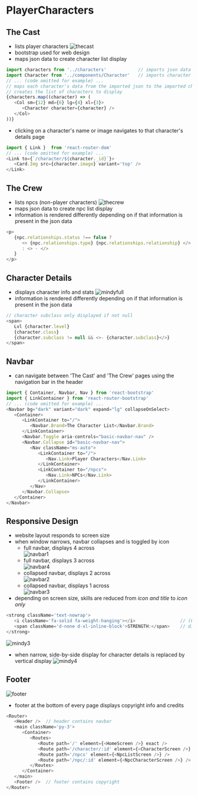 # PlayerCharacters


## The Cast
- lists player characters
![thecast](https://user-images.githubusercontent.com/47723396/184944208-5b5ba222-2c49-433e-9c02-92d41e357d91.JPG)
- bootstrap used for web design
- maps json data to create character list display
```js
import characters from '../characters'            // imports json data
import Character from '../components/Character'   // imports character component
// ... (code omitted for example) ...
// maps each character's data from the imported json to the imported character component
// creates the list of characters to display
{characters.map((character) => (
   <Col sm={12} md={6} lg={4} xl={3}>
      <Character character={character} />
   </Col>
))}
```
- clicking on a character's name or image navigates to that character's details page
```js
import { Link }  from 'react-router-dom'
// ... (code omitted for example) ...
<Link to={`/character/${character._id}`}>
   <Card.Img src={character.image} variant='top' />
</Link>
```

## The Crew
- lists npcs (non-player characters)
![thecrew](https://user-images.githubusercontent.com/47723396/184944022-c35ae0d7-50ac-4fe2-853c-113d66fd3614.JPG)   
- maps json data to create npc list display
- information is rendered differently depending on if that information is present in the json data
```js
<p>
   {npc.relationships.status !== false ? 
      <> {npc.relationships.type} {npc.relationships.relationship} </>
      : <> - </>
   }
</p>
```

## Character Details
- displays character info and stats
![mindyfull](https://user-images.githubusercontent.com/47723396/184939321-8c0f8c33-65dd-4da1-8030-84b7e2044567.JPG)
- information is rendered differently depending on if that information is present in the json data
```js
// character subclass only displayed if not null
<span>
   Lvl {character.level} 
   {character.class} 
   {character.subclass != null && <>- {character.subclass}</>}
</span>
```

## Navbar
- can navigate between 'The Cast' and 'The Crew' pages using the navigation bar in the header
```js
import { Container, Navbar, Nav } from 'react-bootstrap'
import { LinkContainer } from 'react-router-bootstrap'
// ... (code omitted for example) ...
<Navbar bg="dark" variant="dark" expand="lg" collapseOnSelect>
   <Container>
      <LinkContainer to="/">
         <Navbar.Brand>The Character List</Navbar.Brand>
      </LinkContainer>
      <Navbar.Toggle aria-controls="basic-navbar-nav" />
      <Navbar.Collapse id="basic-navbar-nav">
         <Nav className="ms-auto">
            <LinkContainer to="/">
               <Nav.Link>Player Characters</Nav.Link>
            </LinkContainer>
            <LinkContainer to="/npcs">
               <Nav.Link>NPCs</Nav.Link>
            </LinkContainer>
         </Nav>
      </Navbar.Collapse>
   </Container>
</Navbar>
```

## Responsive Design
- website layout responds to screen size
- when window narrows, navbar collapses and is toggled by icon   
  * full navbar, displays 4 across   
![navbar1](https://user-images.githubusercontent.com/47723396/184942060-f50f7025-86ee-4983-adf1-2c8dea64e044.JPG)   
  * full navbar, displays 3 across   
![navbar4](https://user-images.githubusercontent.com/47723396/184943632-a9ff4aac-ddfd-4c40-ac3c-69eba9f732b3.JPG)   
  * collapsed navbar, displays 2 across   
![navbar2](https://user-images.githubusercontent.com/47723396/184942067-271498e1-7061-4f0b-987c-d55e43a75356.JPG)   
  * collapsed navbar, displays 1 across   
![navbar3](https://user-images.githubusercontent.com/47723396/184942077-cc3dabb1-0116-43a7-9e89-89e3028c94c1.JPG)   
- depending on screen size, skills are reduced from *icon and title* to *icon only*
```js
<strong className='text-nowrap'>
   <i className='fa-solid fa-weight-hanging'></i>                 // (Font Awesome icon)
   <span className='d-none d-xl-inline-block'>STRENGTH:</span>    // displays only on xl (bootstrap)
</strong>
```
![mindy3](https://user-images.githubusercontent.com/47723396/184939889-9d7f00bd-2dcf-4dbf-b22f-17a7e16eb543.JPG)
- when narrow, side-by-side display for character details is replaced by vertical display
![mindy4](https://user-images.githubusercontent.com/47723396/184939899-46098359-f627-44f4-8bf2-87ab80fff50c.JPG)

## Footer
![footer](https://user-images.githubusercontent.com/47723396/184943358-eee4608b-3183-4d8f-9260-3d376dbb2ef6.JPG)
- footer at the bottom of every page displays copyright info and credits
```js
<Router>
   <Header />  // header contains navbar
   <main className='py-3'>
      <Container>
         <Routes>
            <Route path='/' element={<HomeScreen />} exact />
            <Route path='/character/:id' element={<CharacterScreen />} />
            <Route path='/npcs' element={<NpcListScreen />} />
            <Route path='/npc/:id' element={<NpcCharacterScreen />} />
         </Routes>
      </Container>
   </main>
   <Footer />  // footer contains copyright
</Router>
```

